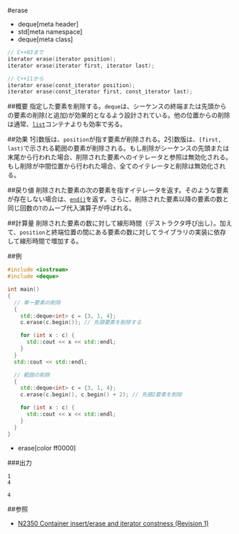 #erase
* deque[meta header]
* std[meta namespace]
* deque[meta class]

```cpp
// C++03まで
iterator erase(iterator position);
iterator erase(iterator first, iterator last);

// C++11から
iterator erase(const_iterator position);
iterator erase(const_iterator first, const_iterator last);
```

##概要
指定した要素を削除する。`deque`は、シーケンスの終端または先頭からの要素の削除(と追加)が効果的となるよう設計されている。他の位置からの削除は通常、[`list`](/reference/list.md)コンテナよりも効率で劣る。


##効果
1引数版は、`position`が指す要素が削除される。2引数版は、`[first, last)`で示される範囲の要素が削除される。もし削除がシーケンスの先頭または末尾から行われた場合、削除された要素へのイテレータと参照は無効化される。もし削除が中間位置から行われた場合、全てのイテレータと削除は無効化される。


##戻り値
削除された要素の次の要素を指すイテレータを返す。そのような要素が存在しない場合は、[`end()`](./end.md)を返す。さらに、削除された要素以降の要素の数と同じ回数の`T`のムーブ代入演算子が呼ばれる。


##計算量
削除された要素の数に対して線形時間（デストラクタ呼び出し）。加えて、`position`と終端位置の間にある要素の数に対してライブラリの実装に依存して線形時間で増加する。


##例
```cpp
#include <iostream>
#include <deque>

int main()
{
  // 単一要素の削除
  {
    std::deque<int> c = {3, 1, 4};
    c.erase(c.begin()); // 先頭要素を削除する

    for (int x : c) {
      std::cout << x << std::endl;
    }
  }
  std::cout << std::endl;

  // 範囲の削除
  {
    std::deque<int> c = {3, 1, 4};
    c.erase(c.begin(), c.begin() + 2); // 先頭2要素を削除

    for (int x : c) {
      std::cout << x << std::endl;
    }
  }
}
```
* erase[color ff0000]

###出力
```
1
4

4
```

##参照
- [N2350 Container insert/erase and iterator constness (Revision 1)](http://www.open-std.org/jtc1/sc22/wg21/docs/papers/2007/n2350.pdf)

